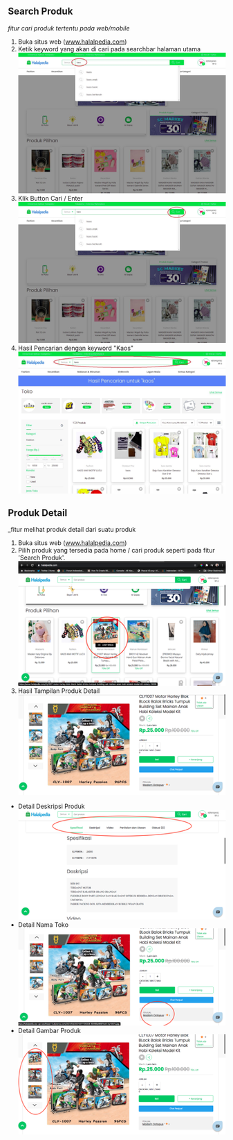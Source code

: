 ## Search Produk

_fitur cari produk tertentu pada web/mobile_

1. Buka situs web (www.halalpedia.com)
2. Ketik keyword yang akan di cari pada searchbar halaman utama
   ![Docusaurus logo](./images/search-fix.jpeg)
3. Klik Button Cari / Enter
   ![Docusaurus logo](./images/searchklik-fix.jpeg)
4. Hasil Pencarian dengan keyword "Kaos"
   ![Docusaurus logo](./images/searchpage-fix.jpeg)

## Produk Detail

\_fitur melihat produk detail dari suatu produk

1. Buka situs web (www.halalpedia.com)
2. Pilih produk yang tersedia pada home / cari produk seperti pada fitur 'Search Produk'.
   ![Docusaurus logo](./images/home/Pick_Product_Pdetail.png)
3. Hasil Tampilan Produk Detail
   ![Docusaurus logo](./images/home/Product_Detail_Only.png)

- Detail Deskripsi Produk
  ![Docusaurus logo](./images/home/Product_Detail.png)
- Detail Nama Toko
  ![Docusaurus logo](./images/home/Product_detail_Penjual.png)
- Detail Gambar Produk
  ![Docusaurus logo](./images/home/Product_Detail_productpict.png)
